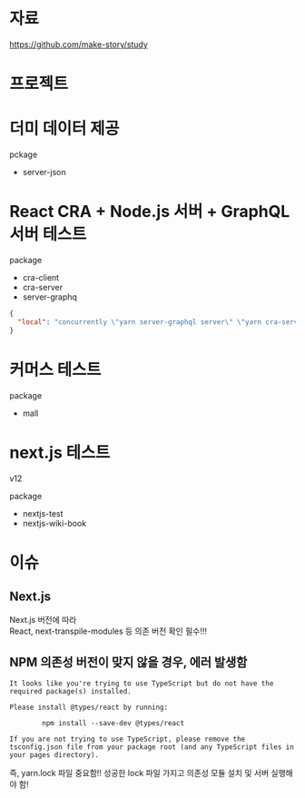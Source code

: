 # 자료

https://github.com/make-story/study

# 프로젝트

# 더미 데이터 제공

pckage

- server-json

# React CRA + Node.js 서버 + GraphQL 서버 테스트

package

- cra-client
- cra-server
- server-graphq

```json
{
  "local": "concurrently \"yarn server-graphql server\" \"yarn cra-server start\" \"yarn cra-client start\""
}
```

# 커머스 테스트

package

- mall

# next.js 테스트

v12

package

- nextjs-test
- nextjs-wiki-book

# 이슈

## Next.js

Next.js 버전에 따라  
React, next-transpile-modules 등 의존 버전 확인 필수!!!

## NPM 의존성 버전이 맞지 않을 경우, 에러 발생함

```
It looks like you're trying to use TypeScript but do not have the required package(s) installed.

Please install @types/react by running:

        npm install --save-dev @types/react

If you are not trying to use TypeScript, please remove the tsconfig.json file from your package root (and any TypeScript files in your pages directory).
```

즉, yarn.lock 파일 중요함!! 성공한 lock 파일 가지고 의존성 모듈 설치 및 서버 실행해야 함!
